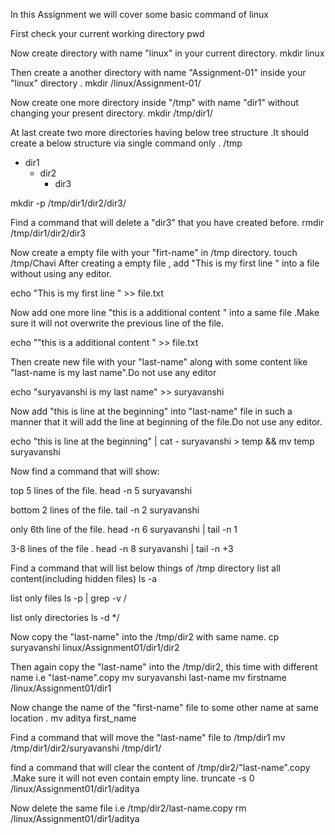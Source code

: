 In this Assignment we will cover some basic command of linux

First check your current working directory
pwd

Now create directory with name "linux" in your current directory.
mkdir linux

Then create a another directory with name "Assignment-01" inside your "linux" directory .
mkdir /linux/Assignment-01/

Now create one more directory inside "/tmp" with name "dir1" without changing your present directory.
mkdir /tmp/dir1/

At last create two more directories having below tree structure .It should create a below structure via single command only .
/tmp

- dir1
  - dir2
    - dir3

mkdir -p /tmp/dir1/dir2/dir3/

Find a command that will delete a "dir3" that you have created before.
rmdir /tmp/dir1/dir2/dir3

Now create a empty file with your "firt-name" in /tmp directory.
touch /tmp/Chavi
After creating a empty file , add "This is my first line " into a file without using any editor.

echo "This is my first line " >> file.txt

Now add one more line "this is a additional content " into a same file .Make sure it will not overwrite the previous line of the file.

echo ""this is a additional content " >> file.txt

Then create new file with your "last-name" along with some content like "last-name is my last name".Do not use any editor

echo "suryavanshi is my last name" >> suryavanshi

Now add "this is line at the beginning" into "last-name" file in such a manner that it will add the line at beginning of the file.Do not use any editor.

echo "this is line at the beginning" | cat - suryavanshi > temp && mv temp suryavanshi

Now find a command that will show:

top 5 lines of the file.
head -n 5 suryavanshi

bottom 2 lines of the file.
tail -n 2 suryavanshi

only 6th line of the file.
head -n 6 suryavanshi | tail -n 1

3-8 lines of the file .
head -n 8 suryavanshi | tail -n +3

Find a command that will list below things of /tmp directory
list all content(including hidden files)
ls -a

list only files
ls -p | grep -v /

list only directories
ls -d \*/

Now copy the "last-name" into the /tmp/dir2 with same name.
cp suryavanshi linux/Assignment01/dir1/dir2

Then again copy the "last-name" into the /tmp/dir2, this time with different name i.e "last-name".copy
mv suryavanshi last-name
mv firstname /linux/Assignment01/dir1

Now change the name of the "first-name" file to some other name at same location .
mv aditya first_name

Find a command that will move the "last-name" file to /tmp/dir1
mv /tmp/dir1/dir2/suryavanshi /tmp/dir1/

find a command that will clear the content of /tmp/dir2/"last-name".copy .Make sure it will not even contain empty line.
truncate -s 0 /linux/Assignment01/dir1/aditya

Now delete the same file i.e /tmp/dir2/last-name.copy
rm /linux/Assignment01/dir1/aditya
